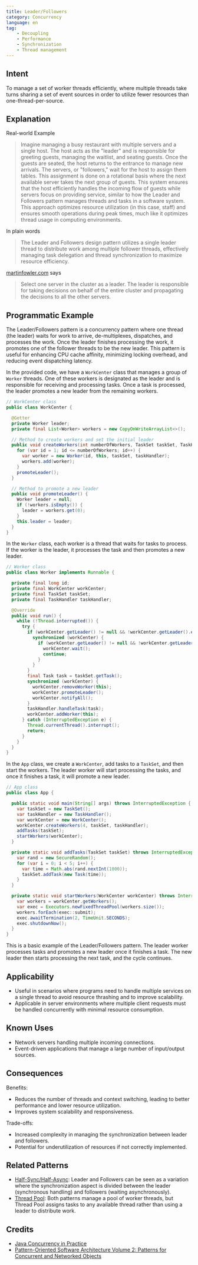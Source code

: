 ```yaml
---
title: Leader/Followers
category: Concurrency
language: en
tag:
    - Decoupling
    - Performance
    - Synchronization
    - Thread management
---
```


## Intent

To manage a set of worker threads efficiently, where multiple threads take turns sharing a set of event sources in order to utilize fewer resources than one-thread-per-source.

## Explanation

Real-world Example

> Imagine managing a busy restaurant with multiple servers and a single host. The host acts as the "leader" and is responsible for greeting guests, managing the waitlist, and seating guests. Once the guests are seated, the host returns to the entrance to manage new arrivals. The servers, or "followers," wait for the host to assign them tables. This assignment is done on a rotational basis where the next available server takes the next group of guests. This system ensures that the host efficiently handles the incoming flow of guests while servers focus on providing service, similar to how the Leader and Followers pattern manages threads and tasks in a software system. This approach optimizes resource utilization (in this case, staff) and ensures smooth operations during peak times, much like it optimizes thread usage in computing environments.

In plain words

> The Leader and Followers design pattern utilizes a single leader thread to distribute work among multiple follower threads, effectively managing task delegation and thread synchronization to maximize resource efficiency.

[martinfowler.com](https://martinfowler.com/articles/patterns-of-distributed-systems/leader-follower.html) says

> Select one server in the cluster as a leader. The leader is responsible for taking decisions on behalf of the entire cluster and propagating the decisions to all the other servers.

## Programmatic Example

The Leader/Followers pattern is a concurrency pattern where one thread (the leader) waits for work to arrive, de-multiplexes, dispatches, and processes the work. Once the leader finishes processing the work, it promotes one of the follower threads to be the new leader. This pattern is useful for enhancing CPU cache affinity, minimizing locking overhead, and reducing event dispatching latency.

In the provided code, we have a `WorkCenter` class that manages a group of `Worker` threads. One of these workers is designated as the leader and is responsible for receiving and processing tasks. Once a task is processed, the leader promotes a new leader from the remaining workers.

```java
// WorkCenter class
public class WorkCenter {

  @Getter
  private Worker leader;
  private final List<Worker> workers = new CopyOnWriteArrayList<>();

  // Method to create workers and set the initial leader
  public void createWorkers(int numberOfWorkers, TaskSet taskSet, TaskHandler taskHandler) {
    for (var id = 1; id <= numberOfWorkers; id++) {
      var worker = new Worker(id, this, taskSet, taskHandler);
      workers.add(worker);
    }
    promoteLeader();
  }

  // Method to promote a new leader
  public void promoteLeader() {
    Worker leader = null;
    if (!workers.isEmpty()) {
      leader = workers.get(0);
    }
    this.leader = leader;
  }
}
```

In the `Worker` class, each worker is a thread that waits for tasks to process. If the worker is the leader, it processes the task and then promotes a new leader.

```java
// Worker class
public class Worker implements Runnable {

  private final long id;
  private final WorkCenter workCenter;
  private final TaskSet taskSet;
  private final TaskHandler taskHandler;

  @Override
  public void run() {
    while (!Thread.interrupted()) {
      try {
        if (workCenter.getLeader() != null && !workCenter.getLeader().equals(this)) {
          synchronized (workCenter) {
            if (workCenter.getLeader() != null && !workCenter.getLeader().equals(this)) {
              workCenter.wait();
              continue;
            }
          }
        }
        final Task task = taskSet.getTask();
        synchronized (workCenter) {
          workCenter.removeWorker(this);
          workCenter.promoteLeader();
          workCenter.notifyAll();
        }
        taskHandler.handleTask(task);
        workCenter.addWorker(this);
      } catch (InterruptedException e) {
        Thread.currentThread().interrupt();
        return;
      }
    }
  }
}
```

In the `App` class, we create a `WorkCenter`, add tasks to a `TaskSet`, and then start the workers. The leader worker will start processing the tasks, and once it finishes a task, it will promote a new leader.

```java
// App class
public class App {

  public static void main(String[] args) throws InterruptedException {
    var taskSet = new TaskSet();
    var taskHandler = new TaskHandler();
    var workCenter = new WorkCenter();
    workCenter.createWorkers(4, taskSet, taskHandler);
    addTasks(taskSet);
    startWorkers(workCenter);
  }

  private static void addTasks(TaskSet taskSet) throws InterruptedException {
    var rand = new SecureRandom();
    for (var i = 0; i < 5; i++) {
      var time = Math.abs(rand.nextInt(1000));
      taskSet.addTask(new Task(time));
    }
  }

  private static void startWorkers(WorkCenter workCenter) throws InterruptedException {
    var workers = workCenter.getWorkers();
    var exec = Executors.newFixedThreadPool(workers.size());
    workers.forEach(exec::submit);
    exec.awaitTermination(2, TimeUnit.SECONDS);
    exec.shutdownNow();
  }
}
```

This is a basic example of the Leader/Followers pattern. The leader worker processes tasks and promotes a new leader once it finishes a task. The new leader then starts processing the next task, and the cycle continues.

## Applicability

* Useful in scenarios where programs need to handle multiple services on a single thread to avoid resource thrashing and to improve scalability.
* Applicable in server environments where multiple client requests must be handled concurrently with minimal resource consumption.

## Known Uses

* Network servers handling multiple incoming connections.
* Event-driven applications that manage a large number of input/output sources.

## Consequences

Benefits:

* Reduces the number of threads and context switching, leading to better performance and lower resource utilization.
* Improves system scalability and responsiveness.

Trade-offs:

* Increased complexity in managing the synchronization between leader and followers.
* Potential for underutilization of resources if not correctly implemented.

## Related Patterns

* [Half-Sync/Half-Async](https://java-design-patterns.com/patterns/half-sync-half-async/): Leader and Followers can be seen as a variation where the synchronization aspect is divided between the leader (synchronous handling) and followers (waiting asynchronously).
* [Thread Pool](https://java-design-patterns.com/patterns/thread-pool/): Both patterns manage a pool of worker threads, but Thread Pool assigns tasks to any available thread rather than using a leader to distribute work.

## Credits

* [Java Concurrency in Practice](https://amzn.to/4aRMruW)
* [Pattern-Oriented Software Architecture Volume 2: Patterns for Concurrent and Networked Objects](https://amzn.to/3UgC24V)
